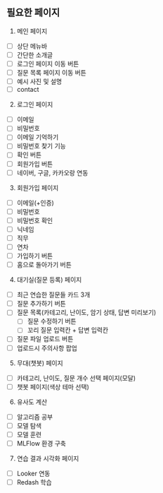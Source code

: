 ## 필요한 페이지

1. 메인 페이지
- [ ] 상단 메뉴바
- [ ] 간단한 소개글
- [ ] 로그인 페이지 이동 버튼
- [ ] 질문 목록 페이지 이동 버튼
- [ ] 예시 사진 및 설명
- [ ] contact

2. 로그인 페이지
- [ ] 이메일
- [ ] 비밀번호
- [ ] 이메일 기억하기
- [ ] 비밀번호 찾기 기능
- [ ] 확인 버튼
- [ ] 회원가입 버튼
- [ ] 네이버, 구글, 카카오랑 연동

3. 회원가입 페이지
- [ ] 이메일(+인증)
- [ ] 비밀번호
- [ ] 비밀번호 확인
- [ ] 닉네임
- [ ] 직무
- [ ] 연차
- [ ] 가입하기 버튼
- [ ] 홈으로 돌아가기 버튼

4. 대기실(질문 등록) 페이지
- [ ] 최근 연습한 질문들 카드 3개
- [ ] 질문 추가하기 버튼
- [ ] 질문 목록(카테고리, 난이도, 암기 상태, 답변 미리보기)
    - [ ] 질문 수정하기 버튼
    - [ ] 꼬리 질문 입력칸 + 답변 입력칸
- [ ] 질문 파일 업로드 버튼
- [ ] 업로드시 주의사항 팝업

5. 무대(챗봇) 페이지
- [ ] 카테고리, 난이도, 질문 개수 선택 페이지(모달)
- [ ] 챗봇 페이지(색상 테마 선택)

6. 유사도 계산 
- [ ] 알고리즘 공부
- [ ] 모델 탐색
- [ ] 모델 훈련
- [ ] MLFlow 환경 구축

7. 연습 결과 시각화 페이지
- [ ] Looker 연동
- [ ] Redash 학습